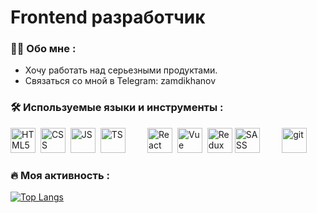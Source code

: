 # Frontend разработчик

### :man_technologist: Обо мне :
- Хочу работать над серьезными продуктами.
- Связаться со мной в Telegram: zamdikhanov 

### :hammer_and_wrench: Используемые языки и инструменты :
<div>
  <img src="https://cdn.jsdelivr.net/gh/devicons/devicon/icons/html5/html5-original-wordmark.svg" title="HTML5" alt="HTML5" width="40" height="40"/>&nbsp;
    <img src="https://cdn.jsdelivr.net/gh/devicons/devicon/icons/css3/css3-original-wordmark.svg" title="CSS" alt="CSS" width="40" height="40"/>&nbsp;
  <img src="https://cdn.jsdelivr.net/gh/devicons/devicon/icons/javascript/javascript-original.svg"  title="JS" alt="JS" width="40" height="40"/>&nbsp;
  <img src="https://cdn.jsdelivr.net/gh/devicons/devicon/icons/typescript/typescript-plain.svg"  title="TS" alt="TS" width="40" height="40"/>&nbsp;&nbsp;&nbsp;&nbsp;&nbsp;&nbsp;&nbsp;&nbsp;
  <img src="https://cdn.jsdelivr.net/gh/devicons/devicon/icons/react/react-original-wordmark.svg" title="React" alt="React" width="40" height="40"/>&nbsp;
  <img src="https://cdn.jsdelivr.net/gh/devicons/devicon/icons/vuejs/vuejs-original-wordmark.svg" title="Vue" alt="Vue" width="40" height="40"/>&nbsp;
  <img src="https://cdn.jsdelivr.net/gh/devicons/devicon/icons/redux/redux-original.svg" title="Redux" **alt="Redux" width="40" height="40"/>
    <img src="https://cdn.jsdelivr.net/gh/devicons/devicon/icons/sass/sass-original.svg" title="SASS" alt="SASS" width="40" height="40"/>&nbsp;&nbsp;&nbsp;&nbsp;&nbsp;&nbsp;&nbsp;&nbsp;
    <img src="https://cdn.jsdelivr.net/gh/devicons/devicon/icons/git/git-original-wordmark.svg" title="git" alt="git" width="40" height="40"/>&nbsp;
</div>

### :fire: Моя активность :
[![Top Langs](https://github-readme-stats.vercel.app/api/top-langs/?username=Zamdikhanov&layout=compact&theme=vision-friendly-dark)](https://github.com/anuraghazra/github-readme-stats)
